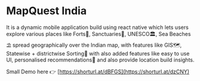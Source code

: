
# MapQuest India 

It is a dynamic mobile application build using react native which lets users explore various places like Forts🏰, Sanctuaries🦁, UNESCO🏛️, Sea Beaches⛱️ spread geographically over the Indian map, with features like GIS🗺️, Statewise + districtwise Sorting📶 with also added features like easy to use UI, personalised recommendations📝 and also provide location build insights.

Small Demo here 👉 [https://shorturl.at/dBFGS](https://shorturl.at/dzCNY)

